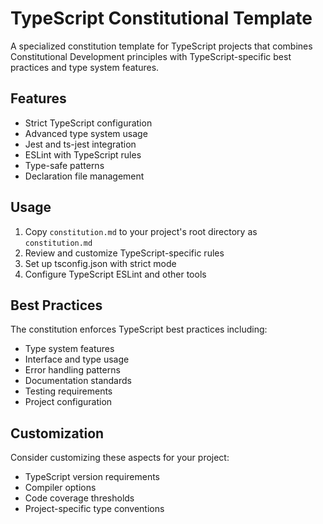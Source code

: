 # TypeScript Constitutional Template

A specialized constitution template for TypeScript projects that combines Constitutional Development principles with TypeScript-specific best practices and type system features.

## Features

- Strict TypeScript configuration
- Advanced type system usage
- Jest and ts-jest integration
- ESLint with TypeScript rules
- Type-safe patterns
- Declaration file management

## Usage

1. Copy `constitution.md` to your project's root directory as `constitution.md`
2. Review and customize TypeScript-specific rules
3. Set up tsconfig.json with strict mode
4. Configure TypeScript ESLint and other tools

## Best Practices

The constitution enforces TypeScript best practices including:
- Type system features
- Interface and type usage
- Error handling patterns
- Documentation standards
- Testing requirements
- Project configuration

## Customization

Consider customizing these aspects for your project:
- TypeScript version requirements
- Compiler options
- Code coverage thresholds
- Project-specific type conventions
